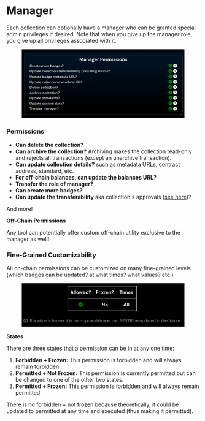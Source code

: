 # Manager

Each collection can optionally have a manager who can be granted special admin privileges if desired. Note that when you give up the manager role, you give up all privileges associated with it.

<figure><img src="../../.gitbook/assets/image (1).png" alt=""><figcaption></figcaption></figure>

### Permissions

* **Can delete the collection?**
* **Can archive the collection?** Archiving makes the collection read-only and rejects all transactions (except an unarchive transaction).
* **Can update collection details?** such as metadata URLs, contract address, standard, etc.&#x20;
* **For off-chain balances, can update the balances URL?**
* **Transfer the role of manager?**
* **Can create more badges?**
* **Can update the transferability** aka collection's approvals ([see here](transferability.md))?

And more!

**Off-Chain Permissions**

Any tool can potentially offer custom off-chain utility exclusive to the manager as well!

### Fine-Grained Customizability

All on-chain permissions can be customized on many fine-grained levels (which badges can be updated? at what times? what values? etc.)

<figure><img src="../../.gitbook/assets/image (1) (1).png" alt=""><figcaption></figcaption></figure>

**States**

There are three states that a permission can be in at any one time:

1. **Forbidden + Frozen:** This permission is forbidden and will always remain forbidden.
2. **Permitted + Not Frozen:** This permission is currently permitted but can be changed to one of the other two states.
3. **Permitted + Frozen:** This permission is forbidden and will always remain permitted

There is no forbidden + not frozen because theoretically, it could be updated to permitted at any time and executed (thus making it permitted).
